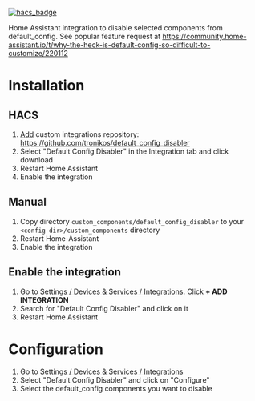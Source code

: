 [![hacs_badge](https://img.shields.io/badge/HACS-Custom-41BDF5.svg)](https://github.com/hacs/integration)

Home Assistant integration to disable selected components from default_config.
See popular feature request at https://community.home-assistant.io/t/why-the-heck-is-default-config-so-difficult-to-customize/220112

# Installation

## HACS
1. [Add](http://homeassistant.local:8123/hacs/integrations) custom integrations repository: https://github.com/tronikos/default_config_disabler
2. Select "Default Config Disabler" in the Integration tab and click download
3. Restart Home Assistant
4. Enable the integration

## Manual
1. Copy directory `custom_components/default_config_disabler` to your `<config dir>/custom_components` directory
2. Restart Home-Assistant
3. Enable the integration

## Enable the integration
1. Go to [Settings / Devices & Services / Integrations](http://homeassistant.local:8123/config/integrations). Click **+ ADD INTEGRATION**
2. Search for "Default Config Disabler" and click on it
3. Restart Home Assistant

# Configuration
1. Go to [Settings / Devices & Services / Integrations](http://homeassistant.local:8123/config/integrations)
2. Select "Default Config Disabler" and click on "Configure"
3. Select the default_config components you want to disable
